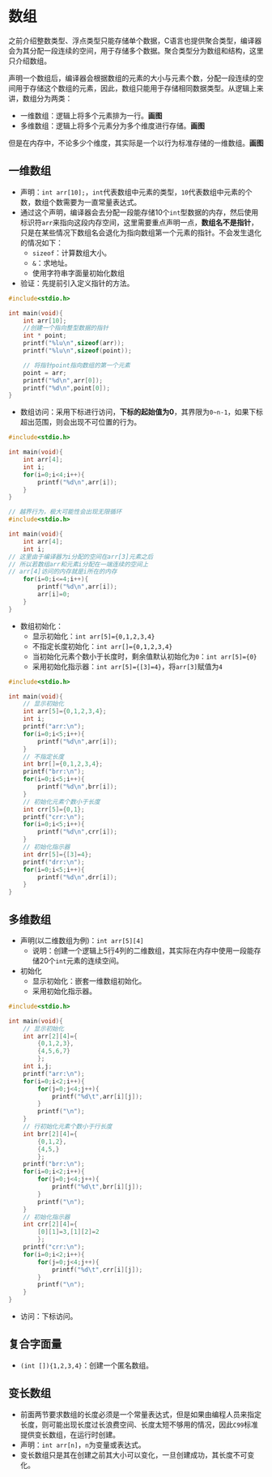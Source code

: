 # 数组

之前介绍整数类型、浮点类型只能存储单个数据，C语言也提供聚合类型，编译器会为其分配一段连续的空间，用于存储多个数据。聚合类型分为数组和结构，这里只介绍数组。

声明一个数组后，编译器会根据数组的元素的大小与元素个数，分配一段连续的空间用于存储这个数组的元素，因此，数组只能用于存储相同数据类型。从逻辑上来讲，数组分为两类：

- 一维数组：逻辑上将多个元素排为一行。**画图**
- 多维数组：逻辑上将多个元素分为多个维度进行存储。**画图**

但是在内存中，不论多少个维度，其实际是一个以行为标准存储的一维数组。**画图**

## 一维数组

-  声明：`int arr[10];`，`int`代表数组中元素的类型，`10`代表数组中元素的个数，数组个数需要为一直常量表达式。
  - 通过这个声明，编译器会去分配一段能存储10个`int`型数据的内存，然后使用标识符`arr`来指向这段内存空间，这里需要重点声明一点，**数组名不是指针**，只是在某些情况下数组名会退化为指向数组第一个元素的指针。不会发生退化的情况如下：
    - `sizeof`：计算数组大小。
    - `&`：求地址。
    - 使用字符串字面量初始化数组
  - 验证：先提前引入定义指针的方法。

```c
#include<stdio.h>

int main(void){
    int arr[10];
    //创建一个指向整型数据的指针
    int * point;    
    printf("%lu\n",sizeof(arr));
    printf("%lu\n",sizeof(point));

    // 将指针point指向数组的第一个元素
    point = arr;
    printf("%d\n",arr[0]);
    printf("%d\n",point[0]);
}
```

- 数组访问：采用下标进行访问，**下标的起始值为0**，其界限为`0~n-1`，如果下标超出范围，则会出现不可位置的行为。

```c
#include<stdio.h>

int main(void){
    int arr[4];
    int i;
    for(i=0;i<4;i++){
        printf("%d\n",arr[i]);
    }
}

// 越界行为，极大可能性会出现无限循环
#include<stdio.h>

int main(void){
    int arr[4];
    int i;
// 这里由于编译器为i分配的空间在arr[3]元素之后
// 所以若数组arr和元素i分配在一端连续的空间上
// arr[4]访问的内存就是i所在的内存
    for(i=0;i<=4;i++){
        printf("%d\n",arr[i]);
        arr[i]=0;
    }
}
```

- 数组初始化：
  - 显示初始化：`int arr[5]={0,1,2,3,4}`
  - 不指定长度初始化：`int arr[]={0,1,2,3,4}`
  - 当初始化元素个数小于长度时，剩余值默认初始化为`0`：`int arr[5]={0}`
  - 采用初始化指示器：`int arr[5]={[3]=4}`，将`arr[3]`赋值为`4`

```c
#include<stdio.h>

int main(void){
    // 显示初始化
    int arr[5]={0,1,2,3,4};
    int i;
    printf("arr:\n");
    for(i=0;i<5;i++){
        printf("%d\n",arr[i]);
    }
    // 不指定长度
    int brr[]={0,1,2,3,4};
    printf("brr:\n");
    for(i=0;i<5;i++){
        printf("%d\n",brr[i]);
    }
    // 初始化元素个数小于长度
    int crr[5]={0,1};
    printf("crr:\n");
    for(i=0;i<5;i++){
        printf("%d\n",crr[i]);
    }
    // 初始化指示器
    int drr[5]={[3]=4};
    printf("drr:\n");
    for(i=0;i<5;i++){
        printf("%d\n",drr[i]);
    }
}
```

## 多维数组

- 声明(以二维数组为例)：`int arr[5][4]`
  - 说明：创建一个逻辑上5行4列的二维数组，其实际在内存中使用一段能存储20个`int`元素的连续空间。
- 初始化
  - 显示初始化：嵌套一维数组初始化。
  - 采用初始化指示器。

```c
#include<stdio.h>

int main(void){
    // 显示初始化
    int arr[2][4]={
        {0,1,2,3},
        {4,5,6,7}
        };
    int i,j;
    printf("arr:\n");
    for(i=0;i<2;i++){
        for(j=0;j<4;j++){
            printf("%d\t",arr[i][j]);
        }
        printf("\n");
    }
    // 行初始化元素个数小于行长度
    int brr[2][4]={
        {0,1,2},
        {4,5,}
        };
    printf("brr:\n");
    for(i=0;i<2;i++){
        for(j=0;j<4;j++){
            printf("%d\t",brr[i][j]);
        }
        printf("\n");
    }
    // 初始化指示器
    int crr[2][4]={
        [0][1]=3,[1][2]=2
        };
    printf("crr:\n");
    for(i=0;i<2;i++){
        for(j=0;j<4;j++){
            printf("%d\t",crr[i][j]);
        }
        printf("\n");
    }
}

```

- 访问：下标访问。
## 复合字面量
- `(int []){1,2,3,4}`：创建一个匿名数组。
## 变长数组

- 前面两节要求数组的长度必须是一个常量表达式，但是如果由编程人员来指定长度，则可能出现长度过长浪费空间、长度太短不够用的情况，因此`C99`标准提供变长数组，在运行时创建。
- 声明：`int arr[n]`，`n`为变量或表达式。
- 变长数组只是其在创建之前其大小可以变化，一旦创建成功，其长度不可变化。

